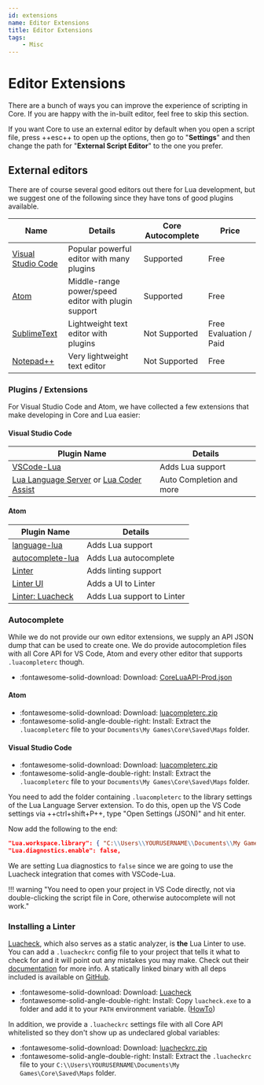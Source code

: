```yaml
---
id: extensions
name: Editor Extensions
title: Editor Extensions
tags:
    - Misc
---
```


# Editor Extensions

There are a bunch of ways you can improve the experience of scripting in Core. If you are happy with the in-built editor, feel free to skip this section.

If you want Core to use an external editor by default when you open a script file, press ++esc++ to open up the options, then go to "**Settings**" and then change the path for "**External Script Editor**" to the one you prefer.

## External editors

There are of course several good editors out there for Lua development, but we suggest one of the following since they have tons of good plugins available.

| Name                                                                    | Details                                             | Core Autocomplete | Price                  |
| ----------------------------------------------------------------------- | --------------------------------------------------- | ----------------- | ---------------------- |
| [Visual Studio Code](https://code.visualstudio.com/download)            | Popular powerful editor with many plugins           | Supported         | Free                   |
| [Atom](https://atom.io/)                                                | Middle-range power/speed editor with plugin support | Supported         | Free                   |
| [SublimeText](https://www.sublimetext.com/3)                            | Lightweight text editor with plugins                | Not Supported     | Free Evaluation / Paid |
| [Notepad++](https://notepad-plus-plus.org/)                             | Very lightweight text editor                        | Not Supported     | Free                   |

### Plugins / Extensions

For Visual Studio Code and Atom, we have collected a few extensions that make developing in Core and Lua easier:

#### Visual Studio Code

| Plugin Name                                                                            | Details                  |
| -------------------------------------------------------------------------------------- | ------------------------ |
| [VSCode-Lua](https://marketplace.visualstudio.com/items?itemName=trixnz.vscode-lua)    | Adds Lua support         |
| [Lua Language Server](https://marketplace.visualstudio.com/items?itemName=sumneko.lua) or [Lua Coder Assist](https://marketplace.visualstudio.com/items?itemName=liwangqian.luacoderassist) | Auto Completion and more |

#### Atom

| Plugin Name                                                   | Details                    |
| ------------------------------------------------------------- | -------------------------- |
| [language-lua](https://atom.io/packages/language-lua)         | Adds Lua support           |
| [autocomplete-lua](https://atom.io/packages/autocomplete-lua) | Adds Lua autocomplete      |
| [Linter](https://atom.io/packages/linter)                     | Adds linting support       |
| [Linter UI](https://atom.io/packages/linter-ui-default)       | Adds a UI to Linter        |
| [Linter: Luacheck](https://atom.io/packages/linter-luacheck)  | Adds Lua support to Linter |

### Autocomplete

While we do not provide our own editor extensions, we supply an API JSON dump that can be used to create one. We do provide autocompletion files with all Core API for VS Code, Atom and every other editor that supports `.luacompleterc` though.

* :fontawesome-solid-download: Download: [CoreLuaAPI-Prod.json](./assets/api/CoreLuaAPI-Prod.json "CoreLuaAPI-Prod.json")

#### Atom

* :fontawesome-solid-download: Download: [luacompleterc.zip](./assets/api/luacompleterc.zip "API Autocomplete Files")
* :fontawesome-solid-angle-double-right: Install: Extract the `.luacompleterc` file to your `Documents\My Games\Core\Saved\Maps` folder.

#### Visual Studio Code

* :fontawesome-solid-download: Download: [luacompleterc.zip](./assets/api/luacompleterc.zip "API Autocomplete Files")
* :fontawesome-solid-angle-double-right: Install: Extract the `.luacompleterc` file to your `Documents\My Games\Core\Saved\Maps` folder.

You need to add the folder containing `.luacompleterc` to the library settings of the Lua Language Server extension.
To do this, open up the VS Code settings via ++ctrl+shift+P++, type "Open Settings (JSON)" and hit enter.

Now add the following to the end:

```json
"Lua.workspace.library": { "C:\\Users\\YOURUSERNAME\\Documents\\My Games\\Core\\Saved\\Maps": true },
"Lua.diagnostics.enable": false,
```

We are setting Lua diagnostics to `false` since we are going to use the Luacheck integration that comes with VSCode-Lua.

!!! warning "You need to open your project in VS Code directly, not via double-clicking the script file in Core, otherwise autocomplete will not work."

### Installing a Linter

[Luacheck](https://github.com/mpeterv/luacheck), which also serves as a static analyzer, is **the** Lua Linter to use. You can add a `.luacheckrc` config file to your project that tells it what to check for and it will point out any mistakes you may make. Check out their [documentation](https://luacheck.readthedocs.io/en/stable/) for more info. A statically linked binary with all deps included is available on [GitHub](https://github.com/mpeterv/luacheck/releases/).

* :fontawesome-solid-download: Download: [Luacheck](https://github.com/mpeterv/luacheck/releases/)
* :fontawesome-solid-angle-double-right: Install: Copy `luacheck.exe` to a folder and add it to your `PATH` environment variable. ([HowTo](https://www.architectryan.com/2018/03/17/add-to-the-path-on-windows-10/))

In addition, we provide a `.luacheckrc` settings file with all Core API whitelisted so they don't show up as undeclared global variables:

* :fontawesome-solid-download: Download: [luacheckrc.zip](./assets/api/luacheckrc.zip "luacheckrc.zip")
* :fontawesome-solid-angle-double-right: Install: Extract the `.luacheckrc` file to your `C:\\Users\YOURUSERNAME\Documents\My Games\Core\Saved\Maps` folder.

